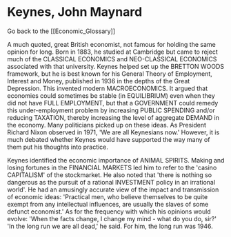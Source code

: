# Keynes, John Maynard

Go back to the [[Economic_Glossary]]


A much quoted, great British economist, not famous for holding the same opinion for long. Born in 1883, he studied at Cambridge but came to reject much of the CLASSICAL ECONOMICS and NEO-CLASSICAL ECONOMICS associated with that university. Keynes helped set up the BRETTON WOODS framework, but he is best known for his General Theory of Employment, Interest and Money, published in 1936 in the depths of the Great Depression. This invented modern MACROECONOMICS. It argued that economies could sometimes be stable (in EQUILIBRIUM) even when they did not have FULL EMPLOYMENT, but that a GOVERNMENT could remedy this under-employment problem by increasing PUBLIC SPENDING and/or reducing TAXATION, thereby increasing the level of aggregate DEMAND in the economy. Many politicians picked up on these ideas. As President Richard Nixon observed in 1971, 'We are all Keynesians now.' However, it is much debated whether Keynes would have supported the way many of them put his thoughts into practice.

Keynes identified the economic importance of ANIMAL SPIRITS. Making and losing fortunes in the ­FINANCIAL MARKETS led him to refer to the 'casino CAPITALISM' of the stockmarket. He also noted that 'there is nothing so dangerous as the pursuit of a rational INVESTMENT policy in an irrational world'. He had an amusingly accurate view of the impact and transmission of economic ideas: 'Practical men, who believe themselves to be quite exempt from any intellectual influences, are usually the slaves of some defunct economist.' As for the frequency with which his opinions would evolve: 'When the facts change, I change my mind - what do you do, sir?' 'In the long run we are all dead,' he said. For him, the long run was 1946.

